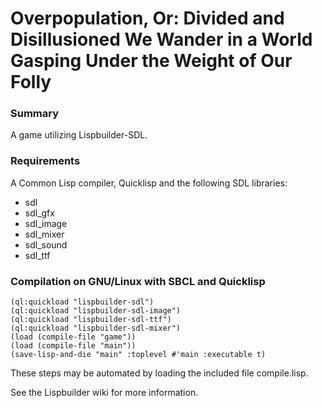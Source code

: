 # Overpopulation, Or: Divided and Disillusioned We Wander in a World Gasping Under the Weight of Our Folly

### Summary

A game utilizing Lispbuilder-SDL.

### Requirements

A Common Lisp compiler, Quicklisp and the following SDL libraries:

- sdl
- sdl_gfx
- sdl_image
- sdl_mixer
- sdl_sound
- sdl_ttf

### Compilation on GNU/Linux with SBCL and Quicklisp

```
(ql:quickload "lispbuilder-sdl")
(ql:quickload "lispbuilder-sdl-image")
(ql:quickload "lispbuilder-sdl-ttf")
(ql:quickload "lispbuilder-sdl-mixer")
(load (compile-file "game"))
(load (compile-file "main"))
(save-lisp-and-die "main" :toplevel #'main :executable t)
```

These steps may be automated by loading the included file compile.lisp. 

See the Lispbuilder wiki for more information.
